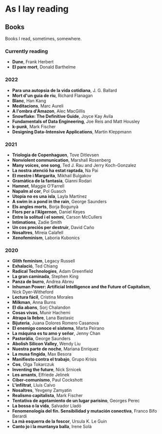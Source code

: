# As I lay reading

## Books

Books I read, sometimes, somewhere.

### Currently reading

- **Dune**, Frank Herbert
- **El pare mort**, Donald Barthelme

### 2022

- **Para una autopsia de la vida cotidiana**, J. G. Ballard
- **Mort d'un guia de riu**, Richard Flanagan
- **Blanc**, Han Kang
- **Meditacions**, Marc Aureli
- **A l'ombra d'Amazon**, Alec MacGillis
- **Snowflake: The Definitive Guide**, Joyce Kay Avila
- **Fundamentals of Data Engineering**, Joe Reis and Matt Housley
- **k-punk**, Mark Fischer
- **Designing Data-Intensive Applications**, Martin Kleppmann

### 2021

- **Triologia de Copenhaguen**, Tove Ditlevsen
- **Nonviolent communication**, Marshall Rosenberg
- **Many voices, one song**, Ted J. Rau and Jerry Koch-Gonzalez
- **La nostra atenció ha estat raptada**, Na Pai
- **El mestre i Margarita**, Mikhail Bulgakov
- **Gramàtica de la fantasia**, Gianni Rodari
- **Hamnet**, Maggie O'Farrell
- **Napalm al cor**, Pol Guasch
- **Utopía no es una isla**, Layla Martínez
- **A swim in a pond in the rain**, George Saunders
- **Els angles morts**, Borja Bogunyà
- **Flors per a l'Algernon**, Daniel Keyes
- **Entre la solitud i el somni**, Carson McCullers
- **Intimations**, Zadie Smith
- **Un cos preciós per destruir**, David Caño
- **Nosaltres**, Mireia Calafell
- **Xenofeminism**, Laboria Kubonics

### 2020

- **Glith feminism**, Legacy Russell
- **Exhalació**, Ted Chiang
- **Radical Technologies**, Adam Greenfield
- **La gran caminada**, Stephen King
- **Panza de burro**, Andrea Abreu
- **Inhuman Power: Artificial Intelligence and the Future of Capitalism**, Nick Dyer-Witheford 
- **Lectura fácil**, Cristina Morales
- **Milkman**, Anna Burns
- **El dia abans**, Sorj Chalandon
- **Cosas vivas**, Munir Hachemi
- **Atrapa la llebre**, Lana Bastasic
- **Bijuteria**, Juana Dolores Romero Casanova
- **El enemigo conoce el sistema**, Marta Peirano
- **La máquina es tu amo y señor**, Jenny Chan
- **Pastoràlia**, George Saunders
- **Abolish Silicon Valley**, Wendy Liu
- **Nuestra parte de noche**, Mariana Enríquez
- **La musa fingida**, Max Besora
- **Manifiesto contra el trabajo**, Grupo Krisis
- **Cos**, Olga Tokarczuk
- **Inventing the future**, Nick Srnicek
- **Les amants**, Elfriede Jelinek
- **Ciber-comunismo**, Paul Cockshott
- **L'infiltrat**, Lluís Calvo
- **Nosaltres**, Yevgeny Zamyatin
- **Realismo capitalista**, Mark Fischer
- **Tentativa de agotamiento de un lugar parisino**, Georges Perec
- **La bossa o la vida**, Salvador Lladó
- **Fenomenología del fin. Sensibilidad y mutación conectiva**, Franco Bifo Berardi
- **La mà esquerra de la foscor**, Ursula K. Le Guin
- **Canto jo i la muntanya balla**, Irene Solà
